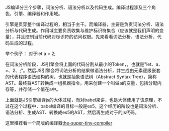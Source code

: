JS编译分三个步骤，词法分析、语法分析以及代码生成。编译过程涉及三个角色，引擎、编译器和作用域。

引擎是贯穿整个编译过程的，相当于主干。而编译器，主要是负责词法分析、语法分析与代码生成。作用域主要负责收集与维护标识符集合（应该就是我们声明的变量），并且控制当前代码对标识符的访问权限。先来看看词法分析、语法分析、代码生成的过程。

举个例子： 对于let a = 2;

在词法分析阶段，JS引擎会将上面的代码分割从最小的Token，，也就是"let、a、=、2、;"。然后JS引擎会将词法分析的结果做语法分析，并生成由元素逐级嵌套的代表程序语法结构的树，也就是抽象语法树（Abstract Syntax Tree），简称AST。最终将AST转换成一组机器指令，用来创建一个叫做a的变量，包括分配内存等，并存储一个值在a中。

上面就是JS引擎编译js的大体过程，而对babel来讲，也是大体使用了该原理，不过在这个过程中，babel编译的目标一般是es5，这个经历的阶段也是词法分析、语法分析、生成AST、转换成es5的AST，然后再生成对于的js代码。

这里推荐看一个简版的编译器[the-super-tiny-compiler](https://github.com/jamiebuilds/the-super-tiny-compiler)